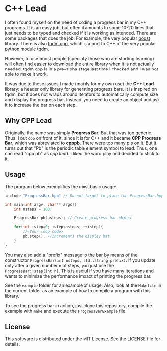 # C++ Lead

I often found myself on the need of coding a progress bar in my C++ programs.
It is an easy job, but often it amounts to some 10-20 lines that just needs to
be typed and checked if it is working as intended. There are some packages that
does the job. For example, the very popular [boost](https://www.boost.org/)
library. There is also
[tqdm.cpp](https://github.com/tqdm/tqdm.cpp), which is a port to C++ of the very
popular python module [tqdm](https://github.com/tqdm/tqdm).

However, to use boost people (specially those who are starting learning) will
often find easier to download the entire library when it is not actually needed.
tqdm.cpp is in a pre-alpha stage last time I checked and I was not able to make
it work.

It was due to these issues I made (mainly for my own use) the
**C++ Lead** library: a header only library for generating progress
bars. It is inspired on tqdm, but it does not wraps around iterators to
automatically compute size and display the progress bar. Instead, you need to
create an object and ask it to increase the bar on each step.

## Why CPP Lead

Originally, the name was simply **Progress Bar**. But that was too generic. Thus,
I put `cpp` on front of it, since it is for C++ and it became
**CPP Progress Bar**, which was abreviated to **cpppb**. There were too many
p's on it. But it turns out that "Pb" is the periodic table element symbol to
lead. Thus, one can read "cpp pb" as *cpp lead*. I liked the word play and
decided to stick to it.

## Usage

The program below exemplifies the most basic usage:

```cpp
include "ProgressBar.hpp" // Do not forget to place the ProgressBar.hpp in your include path

int main(int argv, char** argc){
    int nsteps = 100;

    ProgressBar pb(nsteps); // Create progress bar object

    for(int istep=0; istep<nsteps; ++istep){
        //<Your loop code>
        pb.step(); //Increments the display bat
    }
}
```

You may also add a "prefix" message to the bar by means of the constructor
`ProgressBar(int nsteps, std::string prefix)`. If you update only after a
given number `n` of steps, you just use the `ProgressBar::step(int n)`. This is
useful if you have many iterations and wants to minimize the performance impact
of printing the progress bar.

See the `example` folder for an example of usage. Also, look at the `Makefile`
in the current folder as an example of how to compile a program with this
library.

To see the progress bar in action, just clone this repository, compile the
example with `make` and execute the `ProgressBarExample` file.

## License

This software is distributed under the MIT License. See the LICENSE file for
details.
